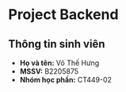# Project Backend

## Thông tin sinh viên

- **Họ và tên:** Võ Thế Hưng  
- **MSSV:** B2205875  
- **Nhóm học phần:** CT449-02
